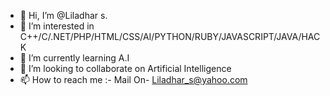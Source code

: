 - 👋 Hi, I’m @Liladhar s.
- 👀 I’m interested in C++/C/.NET/PHP/HTML/CSS/AI/PYTHON/RUBY/JAVASCRIPT/JAVA/HACK
- 🌱 I’m currently learning A.I
- 💞️ I’m looking to collaborate on Artificial Intelligence
- 📫 How to reach me :- Mail On- Liladhar_s@yahoo.com

<!---
Liladhar-s/Liladhar-s is a ✨ special ✨ repository because its `README.md` (this file) appears on your GitHub profile.
You can click the Preview link to take a look at your changes.
--->
